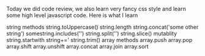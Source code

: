 Today we did code review, we also learn very fancy css style and learn some high level javascript code. Here is what I learn


string methods
string.toUppercase()
string.length
string.concat('some other string')
somestring.includes('')
string.split('')
string.slice()
mutablity
string.startwith
string+='
string.trim()
array methods
array.push
array.pop
array.shift
array.unshift
array.concat
array.join
array.sort
